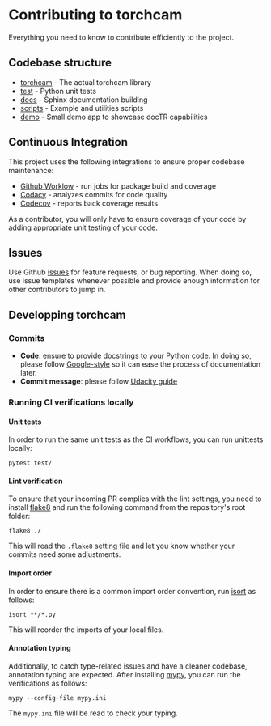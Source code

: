 # Contributing to torchcam

Everything you need to know to contribute efficiently to the project.



## Codebase structure

- [torchcam](https://github.com/frgfm/torch-cam/blob/master/torchcam) - The actual torchcam library
- [test](https://github.com/frgfm/torch-cam/blob/master/test) - Python unit tests
- [docs](https://github.com/frgfm/torch-cam/blob/master/docs) - Sphinx documentation building
- [scripts](https://github.com/frgfm/torch-cam/blob/master/scripts) - Example and utilities scripts
- [demo](https://github.com/mindee/doctr/blob/main/demo) - Small demo app to showcase docTR capabilities 



## Continuous Integration

This project uses the following integrations to ensure proper codebase maintenance:

- [Github Worklow](https://help.github.com/en/actions/configuring-and-managing-workflows/configuring-a-workflow) - run jobs for package build and coverage
- [Codacy](https://www.codacy.com/) - analyzes commits for code quality
- [Codecov](https://codecov.io/) - reports back coverage results

As a contributor, you will only have to ensure coverage of your code by adding appropriate unit testing of your code.



## Issues

Use Github [issues](https://github.com/frgfm/torch-cam/issues) for feature requests, or bug reporting. When doing so, use issue templates whenever possible and provide enough information for other contributors to jump in.



## Developping torchcam


### Commits

- **Code**: ensure to provide docstrings to your Python code. In doing so, please follow [Google-style](https://sphinxcontrib-napoleon.readthedocs.io/en/latest/example_google.html) so it can ease the process of documentation later.
- **Commit message**: please follow [Udacity guide](http://udacity.github.io/git-styleguide/)

### Running CI verifications locally

#### Unit tests

In order to run the same unit tests as the CI workflows, you can run unittests locally:

```shell
pytest test/
```

#### Lint verification

To ensure that your incoming PR complies with the lint settings, you need to install [flake8](https://flake8.pycqa.org/en/latest/) and run the following command from the repository's root folder:

```shell
flake8 ./
```
This will read the `.flake8` setting file and let you know whether your commits need some adjustments.

#### Import order

In order to ensure there is a common import order convention, run [isort](https://github.com/PyCQA/isort) as follows:

```shell
isort **/*.py
```
This will reorder the imports of your local files.

#### Annotation typing

Additionally, to catch type-related issues and have a cleaner codebase, annotation typing are expected. After installing [mypy](https://github.com/python/mypy), you can run the verifications as follows:

```shell
mypy --config-file mypy.ini
```
The `mypy.ini` file will be read to check your typing.
